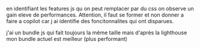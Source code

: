 en identifiant les features js qu on peut remplacer par du css on observe 
un gain eleve de performances. Attention, il faut se former et non donner a faire 
a copilot car j ai identifie des foncitonnalites qui ont disparues. 

j'ai un bundle js qui fait toujours la même taille mais d'après la lighthouse 
mon bundle actuel est meilleur (plus performant)